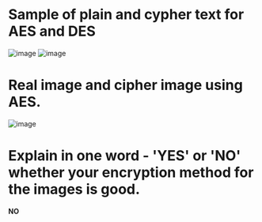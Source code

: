 # Sample of plain and cypher text for AES and DES
![image](https://github.com/user-attachments/assets/be7865af-d928-4673-9900-c7ac19230ed7)
![image](https://github.com/user-attachments/assets/42ffec3b-d5d9-4ca4-8fb7-163f354d3b16)

# Real image and cipher image using AES.
![image](https://github.com/user-attachments/assets/a60d2cae-e07f-4b88-b458-8141f4a923df)

# Explain in one word - 'YES' or 'NO' whether your encryption method for the images is good.
**NO**
